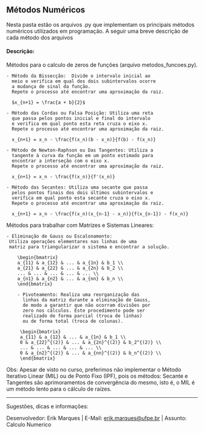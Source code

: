 ## Métodos Numéricos
Nesta pasta estão os arquivos .py que implementam os principais métodos numéricos utilizados em programação.
A seguir uma breve descrição de cada método dos arquivos

#### Descrição:
Métodos para o calculo de zeros de funções (arquivo metodos_funcoes.py).

    - Método da Bissecção:  Divide o intervalo inicial ao
      meio e verifica em qual dos dois subintervalos ocorre
      a mudança de sinal da função. 
      Repete o processo até encontrar uma aproximação da raiz.
     
      $x_{n+1} = \frac{a + b}{2}$

    - Método das Cordas ou Falsa Posição: Utiliza uma reta 
      que passa pelos pontos inicial e final do intervalo
      e verifica em qual ponto esta reta cruza o eixo x. 
      Repete o processo até encontrar uma aproximação da raiz.
      
      x_{n+1} = x_n - \frac{f(x_n)(b - x_n)}{f(b) - f(x_n)}

    - Método de Newton-Raphson ou Das Tangentes: Utiliza a
      tangente à curva da função em um ponto estimado para 
      encontrar a interseção com o eixo x. 
      Repete o processo até encontrar uma aproximação da raiz.
    
      x_{n+1} = x_n - \frac{f(x_n)}{f'(x_n)}

    - Método das Secantes: Utiliza uma secante que passa
      pelos pontos finais dos dois últimos subintervalos e
      verifica em qual ponto esta secante cruza o eixo x.
      Repete o processo até encontrar uma aproximação da raiz.

      x_{n+1} = x_n - \frac{f(x_n)(x_{n-1} - x_n)}{f(x_{n-1}) - f(x_n)}


Métodos para trabalhar com Matrizes e Sistemas Lineares:
    
    - Eliminação de Gauss ou Escalonamento:
     Utiliza operações elementares nas linhas de uma
     matriz para triangularizar o sistema e encontrar a solução. 

        \begin{bmatrix}
        a_{11} & a_{12} & ... & a_{1n} & b_1 \\
        a_{21} & a_{22} & ... & a_{2n} & b_2 \\
        ... & ... & ... & ... & ... \\
        a_{n1} & a_{n2} & ... & a_{nn} & b_n \\
        \end{bmatrix}

        - Pivoteamento: Realiza uma reorganização das
          linhas da matriz durante a eliminação de Gauss,
          de modo a garantir que não ocorram divisões por 
          zero nos cálculos. Este procedimento pode ser 
          realizado de forma parcial (troca de linhas)
          ou de forma total (troca de colunas).

         \begin{bmatrix}
         a_{11} & a_{12} & ... & a_{1n} & b_1 \\
         0 & a_{22}^{(2)} & ... & a_{2n}^{(2)} & b_2^{(2)} \\
         ... & ... & ... & ... & ... \\
         0 & a_{n2}^{(2)} & ... & a_{nn}^{(2)} & b_n^{(2)} \\
         \end{bmatrix}



Obs: Apesar de visto no curso, preferimos não implementar o Método Iterativo Linear (MIL) ou de Ponto Fixo (IPF), pois os métodos: Secante e Tangentes são aprimoramentos de convergência do mesmo, isto é, o MIL é um método lento para o cálculo de raízes. 

-----------------------------------------------------------
Sugestões, dicas e informações:

Desenvolvedor: Erik Marques | 
E-Mail: erik.marques@ufpe.br | 
Assunto: Calculo Numerico

